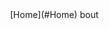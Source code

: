 <div>
<div align="left"><img href="images\logo-top.png"><div> <div align="right">[Home](#Home) bout<div>
</div>